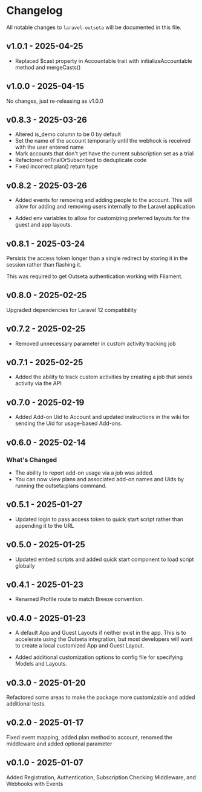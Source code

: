 # Changelog

All notable changes to `laravel-outseta` will be documented in this file.

## v1.0.1 - 2025-04-25

- Replaced $cast property in Accountable trait with initializeAccountable method and mergeCasts()

## v1.0.0 - 2025-04-15

No changes, just re-releasing as  v1.0.0

## v0.8.3 - 2025-03-26

* Altered is_demo column to be 0 by default
* Set the name of the account temporarily until the webhook is received with the user entered name
* Mark accounts that don't yet have the current subscription set as a trial
* Refactored onTrialOrSubscribed to deduplicate code
* Fixed incorrect plan() return type

## v0.8.2 - 2025-03-26

+ Added events for removing and adding people to the account. This will allow for adding and removing users internally to the Laravel application

* Added env variables to allow for customizing preferred layouts for the guest and app layouts.

## v0.8.1 - 2025-03-24

Persists the access token longer than a single redirect by storing it in the session rather than flashing it.

This was required to get Outseta authentication working with Filament.

## v0.8.0 - 2025-02-25

Upgraded dependencies for Laravel 12 compatibility

## v0.7.2 - 2025-02-25

* Removed unnecessary parameter in custom activity tracking job

## v0.7.1 - 2025-02-25

* Added the ability to track custom activities by creating a job that sends activity via the API

## v0.7.0 - 2025-02-19

* Added Add-on Uid to Account and updated instructions in the wiki for sending the Uid for usage-based Add-ons.

## v0.6.0 - 2025-02-14

### What's Changed

- The ability to report add-on usage via a job was added.
- You can now view plans and associated add-on names and Uids by running the outseta:plans command.

## v0.5.1 - 2025-01-27

* Updated login to pass access token to quick start script rather than appending it to the URL

## v0.5.0 - 2025-01-25

* Updated embed scripts and added quick start component to load script globally

## v0.4.1 - 2025-01-23

* Renamed Profile route to match Breeze convention.

## v0.4.0 - 2025-01-23

+ A default App and Guest Layouts if neither exist in the app. This is to accelerate using the Outseta integration, but most developers will want to create a local customized App and Guest Layout.

* Added additional customization options to config file for specifying Models and Layouts.

## v0.3.0 - 2025-01-20

Refactored some areas to make the package more customizable and added additional tests.

## v0.2.0 - 2025-01-17

Fixed event mapping, added plan method to account, renamed the middleware and added optional parameter

## v0.1.0 - 2025-01-07

Added Registration, Authentication, Subscription Checking Middleware, and Webhooks with Events
